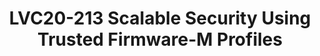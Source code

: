 ---
categories:
- lvc20
description: Security is a major concern for IoT deployments. Platform Security Architecture
  (PSA) provides a framework for building Secure IoT devices. Trusted Firmware-M is
  the PSA Open Source Reference Implementation aligning with PSA certified guidelines
  addressing common IoT threats. TF-M creates a Secure Processing Environment providing
  a set of Secure Services including Secure boot flow on Cortex-M CPUs that is widely
  used in IoT devices.<br /> <br /> There is a dramatic variation in IoT usecases
  varying from smart home bulbs, thermostats, personal health monitors to sensors
  deployed in critical urban infrastructure and factories. These devices have different
  security requirements due to the difference in assets and trust associated with
  them. Deploying and Maintaining Security in these devices over its lifetime involves
  cost including memory and performance consumption of these devices. Therefore, it
  is important for TF-M to provide different configurations to satisfy security requirements
  of these different classes of IoT devices. <br /> <br /> TF-M Profile provides Small,
  Medium and Large configurations with increasing level of Security functionality
  allowing device manufacturers to choose (and further customize if required) a profile
  based on Threat Model and Security Analysis of their usecase. Profile Small. Medium
  and Large configurations will be supported in TF-M Project and therefore deployable
  on a variety of Cortex-M based Silicon platforms. <br /> <br /> Session will provide
  an overview about how Trusted Firmware-M makes it easier for IoT Application developers
  to enable Security on their devices. The session will cover the need for TF-M Profiles
  and features included in each Profile.<br /> <br /> The session will demonstrate
  how Profile Small (aimed at memory and performance constrained devices) can be used
  to create a Secure device meeting the requirements for PSA Certified Level1 and
  connect securely with other devices. <br />
image: /assets/images/featured-images/lvc20/LVC20-213.png
session_id: LVC20-213
session_room: Track 1 - IoT/Edge/Embedded
session_slot:
  end_time: 2020-09-23 12:10
  start_time: 2020-09-23 11:45
session_speakers:
- speaker_bio: Shebu is the Technology Manager of Trusted Firmware-M (Open Source
    Reference Implementation of Platform Security Architecture). Mbed TLS (Open SOurce
    TLS Library) and the co-chair of the Open Governance community project Trustedfirmware.org.
    Shebu represents Arm in the Linaro IoT and Embedded (LITE) Group. As part of Arm’s
    Open Source Software group, Shebu has been involved in various Open Source projects
    that Arm is part of.
  speaker_company: Arm
  speaker_image: http://avatars.sched.co/b/b1/7249965/avatar.jpg.320x320px.jpg?bd3
  speaker_name: Shebu Varghese Kuriakose
  speaker_position: Co-Chair, Trustedfirmware.org &amp; Director, Software Technology
    Management, Arm
  speaker_role: speaker
session_track: IoT and Embedded
tag: session
tags: IoT and Embedded
title: LVC20-213 Scalable Security Using Trusted Firmware-M Profiles
---